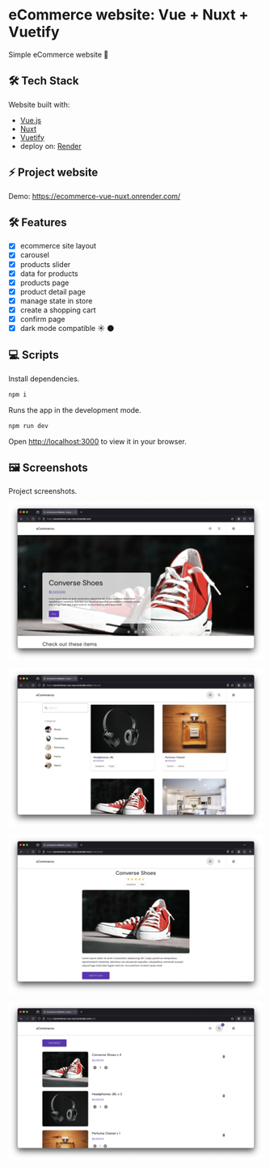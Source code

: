 # eCommerce website: Vue + Nuxt + Vuetify

Simple eCommerce website 🛒

## 🛠️ Tech Stack

Website built with:

- [Vue.js](https://vuejs.org/)
- [Nuxt](https://nuxt.com/)
- [Vuetify](https://vuetifyjs.com/en/)
-  deploy on: [Render](https://render.com/)

## ⚡ Project website

Demo: <https://ecommerce-vue-nuxt.onrender.com/>

## 🛠️ Features

- [x] ecommerce site layout
- [x] carousel
- [x] products slider
- [x] data for products
- [x] products page
- [x] product detail page
- [x] manage state in store
- [x] create a shopping cart
- [x] confirm page
- [x] dark mode compatible ☀️ 🌑

## 💻 Scripts

Install dependencies.

```bash
npm i
```

Runs the app in the development mode.

```bash
npm run dev
```

Open [http://localhost:3000](http://localhost:3000) to view it in your browser.

## 🖼️ Screenshots

Project screenshots.

![ecommerce-1](/screenshot-1.png)

![ecommerce-2](/screenshot-2.png)

![ecommerce-3](/screenshot-3.png)

![ecommerce-4](/screenshot-4.png)
